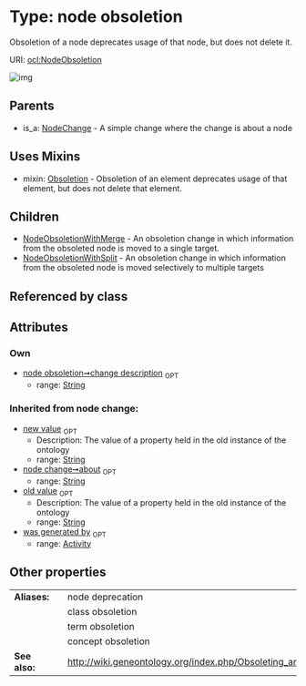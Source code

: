 
# Type: node obsoletion


Obsoletion of a node deprecates usage of that node, but does not delete it.

URI: [ocl:NodeObsoletion](http://w3id.org/oclNodeObsoletion)


![img](http://yuml.me/diagram/nofunky;dir:TB/class/[Obsoletion],[NodeObsoletionWithSplit],[NodeObsoletionWithMerge],[NodeObsoletion&#124;change_description:string%20%3F;about(i):string%20%3F;old_value(i):string%20%3F;new_value(i):string%20%3F]uses%20-.->[Obsoletion],[NodeObsoletion]^-[NodeObsoletionWithSplit],[NodeObsoletion]^-[NodeObsoletionWithMerge],[NodeChange]^-[NodeObsoletion],[NodeChange],[Activity])

## Parents

 *  is_a: [NodeChange](NodeChange.md) - A simple change where the change is about a node

## Uses Mixins

 *  mixin: [Obsoletion](Obsoletion.md) - Obsoletion of an element deprecates usage of that element, but does not delete that element.

## Children

 * [NodeObsoletionWithMerge](NodeObsoletionWithMerge.md) - An obsoletion change in which information from the obsoleted node is moved to a single target.
 * [NodeObsoletionWithSplit](NodeObsoletionWithSplit.md) - An obsoletion change in which information from the obsoleted node is moved selectively to multiple targets

## Referenced by class


## Attributes


### Own

 * [node obsoletion➞change description](node_obsoletion_change_description.md)  <sub>OPT</sub>
    * range: [String](types/String.md)

### Inherited from node change:

 * [new value](new_value.md)  <sub>OPT</sub>
    * Description: The value of a property held in the old instance of the ontology
    * range: [String](types/String.md)
 * [node change➞about](node_change_about.md)  <sub>OPT</sub>
    * range: [String](types/String.md)
 * [old value](old_value.md)  <sub>OPT</sub>
    * Description: The value of a property held in the old instance of the ontology
    * range: [String](types/String.md)
 * [was generated by](was_generated_by.md)  <sub>OPT</sub>
    * range: [Activity](Activity.md)

## Other properties

|  |  |  |
| --- | --- | --- |
| **Aliases:** | | node deprecation |
|  | | class obsoletion |
|  | | term obsoletion |
|  | | concept obsoletion |
| **See also:** | | http://wiki.geneontology.org/index.php/Obsoleting_an_Existing_Ontology_Term |

